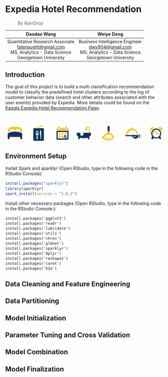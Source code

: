 # Expedia Hotel Recommendation
> By RainDrop

| Daodao Wang| Weiye Deng |
|    :---:    |     :---:  | 
| Quantitative Research Associate <br /> fatenaught@gmail.com <br /> MS. Analytics - Data Science <br /> Georgetown University | Business Intelligence Engineer  <br /> dwy904@gmail.com <br /> MS. Analytics - Data Science <br /> Georgetown University|

## Introduction

The goal of this project is to build a multi classification recommendation model to classify the predefined hotel clusters according to the log of customer behavior data (search and other attributes associated with the user events) provided by Expedia. More details could be found on the [Kaggle Expedia Hotel Recommendation Page](https://www.kaggle.com/c/expedia-hotel-recommendations). 

<br />

![](https://github.com/dwy904/RainDrop_ExpediaRecommendation/blob/master/expedia_icons.png)



## Environment Setup

Install Spark and sparklyr (Open RStudio, type in the following code in the RStudio Console):

```r
install.packages("sparklyr")
library(sparklyr)
spark_install(version = "1.6.2")
```
Install other necessary packages (Open RStudio, type in the following code in the RStudio Console:):

```
install.packages('ggplot2')
install.packages('readr')
install.packages('lubridate')
install.packages('utils')
install.packages('chron')
install.packages('glmnet')
install.packages('sparklyr')
install.packages('dplyr')
install.packages('reshape2')
install.packages('caret')
install.packages('h2o')
```

## Data Cleaning and Feature Engineering

## Data Partitioning

## Model Initialization

## Parameter Tuning and Cross Validation

## Model Combination

## Model Finalization


